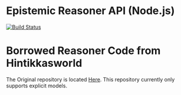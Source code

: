 # Epistemic Reasoner API (Node.js)
[![Build Status](https://travis-ci.com/MikeVezina/epistemic-reasoner.svg?token=5XuGRvxnd7EFyJcxyBNe&branch=master)](https://travis-ci.com/MikeVezina/epistemic-reasoner)

# Borrowed Reasoner Code from Hintikkasworld
The Original repository is located [Here](https://gitlab.inria.fr/fschwarz/hintikkasworld). This repository currently only supports explicit models.


